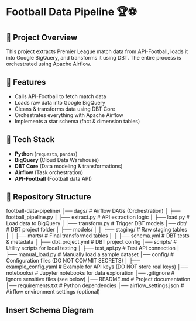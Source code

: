 # Football Data Pipeline 🏆⚽

## 📌 Project Overview
This project extracts Premier League match data from API-Football, loads it into Google BigQuery, and transforms it using DBT. The entire process is orchestrated using Apache Airflow.

## 🔹 Features
- Calls API-Football to fetch match data
- Loads raw data into Google BigQuery
- Cleans & transforms data using DBT Core
- Orchestrates everything with Apache Airflow
- Implements a star schema (fact & dimension tables)

## 🚀 Tech Stack
- **Python** (`requests`, `pandas`)
- **BigQuery** (Cloud Data Warehouse)
- **DBT Core** (Data modeling & transformations)
- **Airflow** (Task orchestration)
- **API-Football** (Football data API)

## 📂 Repository Structure

football-data-pipeline/
│── dags/                   # Airflow DAGs (Orchestration)
│   ├── football_pipeline.py
│   ├── extract.py          # API extraction logic
│   ├── load.py             # Load data to BigQuery
│   ├── transform.py        # Trigger DBT models
│── dbt/                    # DBT project folder
│   ├── models/
│   │   ├── staging/        # Raw staging tables
│   │   ├── marts/          # Final transformed tables
│   │   ├── schema.yml      # DBT tests & metadata
│   ├── dbt_project.yml     # DBT project config
│── scripts/                # Utility scripts for local testing
│   ├── test_api.py         # Test API connection
│   ├── manual_load.py      # Manually load a sample dataset
│── config/                 # Configuration files (DO NOT COMMIT SECRETS)
│   ├── example_config.yaml # Example for API keys (DO NOT store real keys)
│── notebooks/              # Jupyter notebooks for data exploration
│── .gitignore              # Ignore sensitive files (see below)
│── README.md               # Project documentation
│── requirements.txt        # Python dependencies
│── airflow_settings.json   # Airflow environment settings (optional)

## Insert Schema Diagram
